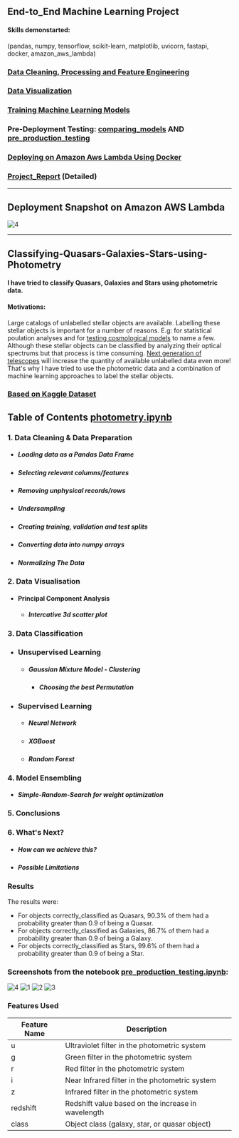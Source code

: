 ## End-to_End Machine Learning Project

#### Skills demonstarted:
(pandas, numpy, tensorflow, scikit-learn, matplotlib, uvicorn, fastapi, docker, amazon_aws_lambda)

### [Data Cleaning, Processing and Feature Engineering](02__Data_Analysis__Training__Saving_Models/photometry.ipynb)

### [Data Visualization](02__Data_Analysis__Training__Saving_Models/photometry.ipynb)

### [Training Machine Learning Models](02__Data_Analysis__Training__Saving_Models/photometry.ipynb)

### Pre-Deployment Testing: [comparing_models](03__Pre_Deployment/03__pre_production_notebooks/01__comparing_models.ipynb) AND [pre_production_testing](03__Pre_Deployment/03__pre_production_notebooks/02__pre_production_testing.ipynb)

### [Deploying on Amazon Aws Lambda Using Docker](https://github.com/AnsImran/Classifying-Quasars-Galaxies-Stars-using-Photometry/tree/master/04__Deploying_on_Amazon_Aws_Lambda)

### [Project_Report](https://drive.google.com/file/d/1YuQdWmnDv7n2f3TlJHRXMCNYYN-OnXaD/view?usp=sharing) (Detailed)


---
## Deployment Snapshot on Amazon AWS Lambda
![4](05__results_screenshots/api-in-action-p4.JPG)

---
## Classifying-Quasars-Galaxies-Stars-using-Photometry
#### I have tried to classify Quasars, Galaxies and Stars using photometric data.
#### Motivations:
Large catalogs of unlabelled stellar objects are available. Labelling these stellar objects is important for a number of reasons. E.g: for statistical poulation analyses and for [testing cosmological models](https://academic.oup.com/mnras/article/444/1/2/1016765) to name a few. Although these stellar objects can be classified by analyzing their optical spectrums but that process is time consuming. [Next generation of telescopes](https://ui.adsabs.harvard.edu/abs/2019ApJ...873..111I/abstract) will increase the quantity of available unlabelled data even more! That's why I have tried to use the photometric data and a combination of machine learning approaches to label the stellar objects.


### [Based on Kaggle Dataset](https://www.kaggle.com/datasets/fedesoriano/stellar-classification-dataset-sdss17)


## Table of Contents [photometry.ipynb](02__Data_Analysis__Training__Saving_Models/photometry.ipynb)

### 1. Data Cleaning & Data Preparation
   - ##### Loading data as a Pandas Data Frame
   - ##### Selecting relevant columns/features
   - ##### Removing unphysical records/rows
   - ##### Undersampling
   - ##### Creating training, validation and test splits
   - ##### Converting data into numpy arrays
   - ##### Normalizing The Data

### 2. Data Visualisation
 - #### Principal Component Analysis
   - ##### Intercative 3d scatter plot

### 3. Data Classification
 - ### Unsupervised Learning
   - ##### Gaussian Mixture Model - Clustering
      - ##### Choosing the best Permutation

 - ### Supervised Learning
   - ##### Neural Network
   - ##### XGBoost
   - ##### Random Forest 

### 4. Model Ensembling
   - ##### Simple-Random-Search for weight optimization

### 5. Conclusions

### 6. What's Next?
   - ##### How can we achieve this?
   - ##### Possible Limitations



### Results
The results were:
- For objects correctly_classified as Quasars, 90.3% of them had a probability greater than 0.9 of being a Quasar.
- For objects correctly_classified as Galaxies, 86.7% of them had a probability greater than 0.9 of being a Galaxy.
- For objects correctly_classified as Stars, 99.6% of them had a probability greater than 0.9 of being a Star.
### Screenshots from the notebook [pre_production_testing.ipynb](03__Pre_Deployment/03__pre_production_notebooks/02__pre_production_testing.ipynb):
![4](05__results_screenshots/4.PNG)
![1](05__results_screenshots/1.PNG)
![2](05__results_screenshots/2.PNG)
![3](05__results_screenshots/3.PNG)



### Features Used
| Feature Name   | Description                                                                                                       |
|---------------|-------------------------------------------------------------------------------------------------------------------|
| u             | Ultraviolet filter in the photometric system                                                                   |
| g             | Green filter in the photometric system                                                                        |
| r             | Red filter in the photometric system                                                                          |
| i             | Near Infrared filter in the photometric system                                                                |
| z             | Infrared filter in the photometric system                                                                     |
| redshift      | Redshift value based on the increase in wavelength                                                            |
| class         | Object class (galaxy, star, or quasar object)                                                                 |

